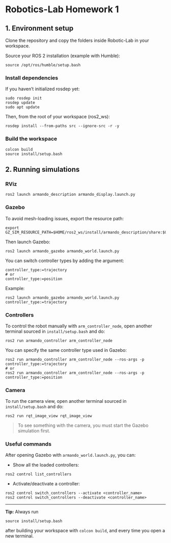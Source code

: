 

# Robotics-Lab Homework 1

## 1. Environment setup

Clone the repository and copy the folders inside Robotic-Lab in your workspace.

Source your ROS 2 installation (example with Humble):

```
source /opt/ros/humble/setup.bash
```

### Install dependencies

If you haven’t initialized rosdep yet:

```
sudo rosdep init
rosdep update
sudo apt update
```

Then, from the root of your workspace (ros2_ws):

```
rosdep install --from-paths src --ignore-src -r -y
```

### Build the workspace

```
colcon build
source install/setup.bash
```

## 2. Running simulations

### RViz

```
ros2 launch armando_description armando_display.launch.py
```

### Gazebo

To avoid mesh-loading issues, export the resource path:

```
export GZ_SIM_RESOURCE_PATH=$HOME/ros2_ws/install/armando_description/share:$GZ_SIM_RESOURCE_PATH
```

Then launch Gazebo:

```
ros2 launch armando_gazebo armando_world.launch.py
```

You can switch controller types by adding the argument:

```
controller_type:=trajectory
# or
controller_type:=position
```

Example:

```
ros2 launch armando_gazebo armando_world.launch.py controller_type:=trajectory
```

### Controllers

To control the robot manually with `arm_controller_node`, open another terminal sourced in `install/setup.bash` and do:

```
ros2 run armando_controller arm_controller_node
```

You can specify the same controller type used in Gazebo:

```
ros2 run armando_controller arm_controller_node --ros-args -p controller_type:=trajectory
# or
ros2 run armando_controller arm_controller_node --ros-args -p controller_type:=position
```

### Camera

To run the camera view, open another terminal sourced in `install/setup.bash` and do:

```
ros2 run rqt_image_view rqt_image_view
```

> To see something with the camera, you must start the Gazebo simulation first.

### Useful commands

After opening Gazebo with `armando_world.launch.py`, you can:

* Show all the loaded controllers:

```
ros2 control list_controllers
```

* Activate/deactivate a controller:

```
ros2 control switch_controllers --activate <controller_name>
ros2 control switch_controllers --deactivate <controller_name>
```

---

**Tip:** Always run

```
source install/setup.bash
```

after building your workspace with `colcon build`, and every time you open a new terminal.

```

